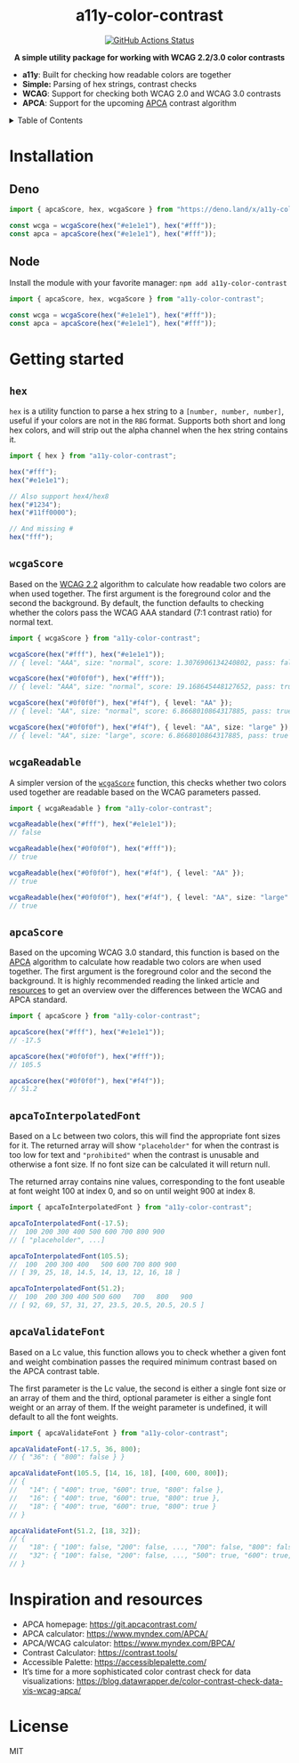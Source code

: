 <h1 align="center">a11y-color-contrast</h1>
<p align="center">
    <a href="https://github.com/sondr3/a11y-color-contrast/actions"><img alt="GitHub Actions Status" src="https://github.com/sondr3/a11y-color-contrast/workflows/pipeline/badge.svg" /></a>
</p>

<p align="center">
    <b>A simple utility package for working with WCAG 2.2/3.0 color contrasts</b>
</p>

- **a11y**: Built for checking how readable colors are together
- **Simple:** Parsing of hex strings, contrast checks
- **WCAG**: Support for checking both WCAG 2.0 and WCAG 3.0 contrasts
- **APCA**: Support for the upcoming [APCA][apca] contrast algorithm

<details>
<summary>Table of Contents</summary>
<br />

- [Installation](#installation)
  - [Deno](#deno)
  - [Node](#node)
- [Getting started](#getting-started)
  - [`hex`](#hex)
  - [`wcgaScore`](#wcgaScore)
  - [`wcgaReadable`](#wcgaReadable)
  - [`apcaScore`](#apcaScore)
  - [`apcaToInterpolatedFont`](#apcaToInterpolatedFont)
  - [`apcaValidateFont`](#apcaValidateFont)
- [Inspiration and resources](#inspiration-and-resources)
- [License](#license)

</details>

# Installation

## Deno

```ts
import { apcaScore, hex, wcgaScore } from "https://deno.land/x/a11y-color-contrast@0.1.0/mod.ts";

const wcga = wcgaScore(hex("#e1e1e1"), hex("#fff"));
const apca = apcaScore(hex("#e1e1e1"), hex("#fff"));
```

## Node

Install the module with your favorite manager: `npm add a11y-color-contrast`

```ts
import { apcaScore, hex, wcgaScore } from "a11y-color-contrast";

const wcga = wcgaScore(hex("#e1e1e1"), hex("#fff"));
const apca = apcaScore(hex("#e1e1e1"), hex("#fff"));
```

# Getting started

## `hex`

`hex` is a utility function to parse a hex string to a `[number, number, number]`, useful if your colors are not in the
`RBG` format. Supports both short and long hex colors, and will strip out the alpha channel when the hex string contains
it.

```ts
import { hex } from "a11y-color-contrast";

hex("#fff");
hex("#e1e1e1");

// Also support hex4/hex8
hex("#1234");
hex("#11ff0000");

// And missing #
hex("fff");
```

## `wcgaScore`

Based on the [WCAG 2.2][wcag] algorithm to calculate how readable two colors are when used together. The first argument
is the foreground color and the second the background. By default, the function defaults to checking whether the colors
pass the WCAG AAA standard (7:1 contrast ratio) for normal text.

```ts
import { wcgaScore } from "a11y-color-contrast";

wcgaScore(hex("#fff"), hex("#e1e1e1"));
// { level: "AAA", size: "normal", score: 1.3076906134240802, pass: false }

wcgaScore(hex("#0f0f0f"), hex("#fff"));
// { level: "AAA", size: "normal", score: 19.168645448127652, pass: true }

wcgaScore(hex("#0f0f0f"), hex("#f4f"), { level: "AA" });
// { level: "AA", size: "normal", score: 6.8668010864317885, pass: true }

wcgaScore(hex("#0f0f0f"), hex("#f4f"), { level: "AA", size: "large" });
// { level: "AA", size: "large", score: 6.8668010864317885, pass: true }
```

## `wcgaReadable`

A simpler version of the [`wcgaScore`](#wcgaScore) function, this checks whether two colors used together are readable
based on the WCAG parameters passed.

```ts
import { wcgaReadable } from "a11y-color-contrast";

wcgaReadable(hex("#fff"), hex("#e1e1e1"));
// false

wcgaReadable(hex("#0f0f0f"), hex("#fff"));
// true

wcgaReadable(hex("#0f0f0f"), hex("#f4f"), { level: "AA" });
// true

wcgaReadable(hex("#0f0f0f"), hex("#f4f"), { level: "AA", size: "large" });
// true
```

## `apcaScore`

Based on the upcoming WCAG 3.0 standard, this function is based on the [APCA][apca-nut] algorithm to calculate how
readable two colors are when used together. The first argument is the foreground color and the second the background. It
is highly recommended reading the linked article and [resources](#inspiration-and-resources) to get an overview over the
differences between the WCAG and APCA standard.

```ts
import { apcaScore } from "a11y-color-contrast";

apcaScore(hex("#fff"), hex("#e1e1e1"));
// -17.5

apcaScore(hex("#0f0f0f"), hex("#fff"));
// 105.5

apcaScore(hex("#0f0f0f"), hex("#f4f"));
// 51.2
```

## `apcaToInterpolatedFont`

Based on a Lc between two colors, this will find the appropriate font sizes for it. The returned array will show
`"placeholder"` for when the contrast is too low for text and `"prohibited"` when the contrast is unusable and otherwise
a font size. If no font size can be calculated it will return null.

The returned array contains nine values, corresponding to the font useable at font weight 100 at index 0, and so on
until weight 900 at index 8.

```ts
import { apcaToInterpolatedFont } from "a11y-color-contrast";

apcaToInterpolatedFont(-17.5);
//  100 200 300 400 500 600 700 800 900
// [ "placeholder", ...]

apcaToInterpolatedFont(105.5);
//  100  200 300 400   500 600 700 800 900
// [ 39, 25, 18, 14.5, 14, 13, 12, 16, 18 ]

apcaToInterpolatedFont(51.2);
//  100  200 300 400 500 600   700   800   900
// [ 92, 69, 57, 31, 27, 23.5, 20.5, 20.5, 20.5 ]
```

## `apcaValidateFont`

Based on a Lc value, this function allows you to check whether a given font and weight combination passes the required
minimum contrast based on the APCA contrast table.

The first parameter is the Lc value, the second is either a single font size or an array of them and the third, optional
parameter is either a single font weight or an array of them. If the weight parameter is undefined, it will default to
all the font weights.

```ts
import { apcaValidateFont } from "a11y-color-contrast";

apcaValidateFont(-17.5, 36, 800);
// { "36": { "800": false } }

apcaValidateFont(105.5, [14, 16, 18], [400, 600, 800]);
// {
//   "14": { "400": true, "600": true, "800": false },
//   "16": { "400": true, "600": true, "800": true },
//   "18": { "400": true, "600": true, "800": true }
// }

apcaValidateFont(51.2, [18, 32]);
// {
//   "18": { "100": false, "200": false, ..., "700": false, "800": false, "900": false },
//   "32": { "100": false, "200": false, ..., "500": true, "600": true, "700": true, "800": true, "900": true }
// }
```

# Inspiration and resources

- APCA homepage: https://git.apcacontrast.com/
- APCA calculator: https://www.myndex.com/APCA/
- APCA/WCAG calculator: https://www.myndex.com/BPCA/
- Contrast Calculator: https://contrast.tools/
- Accessible Palette: https://accessiblepalette.com/
- It’s time for a more sophisticated color contrast check for data visualizations:
  https://blog.datawrapper.de/color-contrast-check-data-vis-wcag-apca/

# License

MIT

[apca]: https://git.apcacontrast.com/
[apca-nut]: https://git.apcacontrast.com/documentation/APCA_in_a_Nutshell
[wcag]: https://www.w3.org/WAI/WCAG22/Techniques/general/G17.html
